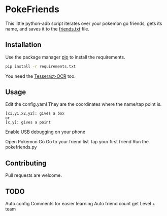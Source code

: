 # PokeFriends

This little python-adb script iterates over your pokemon go friends, gets its name, and saves it to the [friends.txt](https://github.com/davidfegyver/pokefriends/friends.txt) file.

## Installation

Use the package manager [pip](https://pip.pypa.io/en/stable/) to install the requirements.

```bash
pip install -r requirements.txt
```

You need the [Tesseract-OCR](https://tesseract-ocr.github.io/tessdoc/Downloads) too.


## Usage
Edit the config.yaml 
They are the coordinates where the name/tap point is. 
```
[x1,y1,x2,y2]: gives a box
or
[x,y]: gives a point
```

Enable USB debugging on your phone

Open Pokemon Go
Go to your friend list
Tap your first friend
Run the pokefriends.py



## Contributing
Pull requests are welcome.

## TODO

Auto config
Comments for easier learning
Auto friend count
get Level + team 
